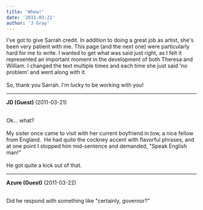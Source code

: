 ```yaml
---
title: 'Whew!'
date: '2011-03-21'
author: 'J Gray'
---
```


I've got to give Sarrah credit. In addition to doing a great job as artist, she's been very patient with me. This page (and the next one) were particularly hard for me to write. I wanted to get what was said just right, as I felt it represented an important moment in the development of both Theresa and William. I changed the text multiple times and each time she just said 'no problem' and went along with it.<br><br>So, thank you Sarrah. I'm lucky to be working with you!<br>

---
**JD (Guest)** (2011-03-21)

<br> Ok... what?<br><br>My sister once came to visit with her current boyfriend in tow, a nice fellow from England.&nbsp; He had quite the cockney accent with flavorful phrases, and at one point I stopped him mid-sentence and demanded, "Speak English man!"<br><br>He got quite a kick out of that.<br>

---
**Azure (Guest)** (2011-03-22)

<br> Did he respond with something like "certainly, governor?"<br>

